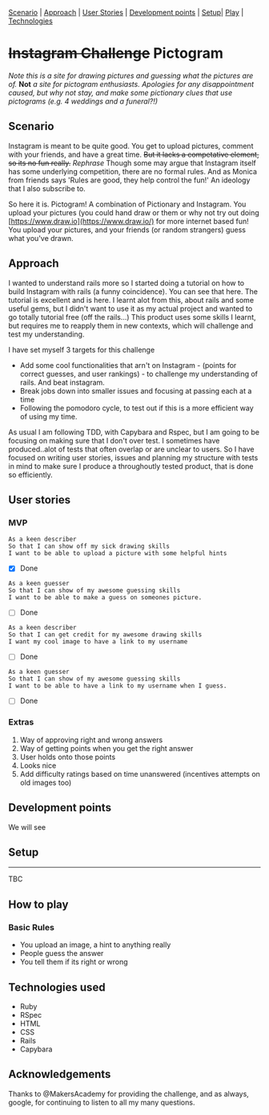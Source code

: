 
[Scenario](#scenario) | [Approach](#approach) | [User Stories](#stories) | [Development points](#extention) | [Setup](#Setup)| [Play](#Play) | [Technologies](#Technologies)

~~Instagram Challenge~~ Pictogram
===================

*Note this is a site for drawing pictures and guessing what the pictures are of.* **Not** *a site for pictogram enthusiasts.
Apologies for any disappointment caused, but why not stay, and make some pictionary clues that use pictograms (e.g. 4 weddings and a funeral?!)*

## Scenario <a name= "scenario"></a>

Instagram is meant to be quite good. You get to upload pictures, comment with your friends, and have a great time. ~~But it lacks a competative element, so its no fun really.~~ *Rephrase* Though some may argue that Instagram itself has some underlying competition, there are no formal rules. And as Monica from friends says 'Rules are good, they help control the fun!' An ideology that I also subscribe to.

So here it is. Pictogram! A combination of Pictionary and Instagram. You upload your pictures (you could hand draw or them or why not try out doing [https://www.draw.io](https://www.draw.io/) for more internet based fun! You upload your pictures, and your friends (or random strangers) guess what you've drawn.

## Approach <a name= "approach"></a>

I wanted to understand rails more so I started doing a tutorial on how to build Instagram with rails (a funny coincidence). You can see that here[](). The tutorial is excellent and is here[](). I learnt alot from this, about rails and some useful gems, but I didn't want to use it as my actual project and wanted to go totally tutorial free (off the rails...) This product uses some skills I learnt, but requires me to reapply them in new contexts, which will challenge and test my understanding.

I have set myself 3 targets for this challenge

   - Add some cool functionalities that arn't on Instagram - (points for correct guesses, and user rankings) - to challenge my understanding of rails. And beat instagram.
   - Break jobs down into smaller issues and focusing at passing each at a time
   - Following the pomodoro cycle, to test out if this is a more efficient way of using my time.

As usual I am following TDD, with Capybara and Rspec, but I am going to be focusing on making sure that I don't over test. I sometimes have produced..alot of tests that often overlap or are unclear to users. So I have focused on writing user stories, issues and planning my structure with tests in mind to make sure I produce a throughoutly tested product, that is done so efficiently.

## User stories <a name= "stories"></a>

### MVP

```
As a keen describer
So that I can show off my sick drawing skills
I want to be able to upload a picture with some helpful hints
```
- [x] Done
```
As a keen guesser
So that I can show of my awesome guessing skills
I want to be able to make a guess on someones picture.
```
- [ ] Done
```
As a keen describer
So that I can get credit for my awesome drawing skills
I want my cool image to have a link to my username
```
- [ ] Done
```
As a keen guesser
So that I can show of my awesome guessing skills
I want to be able to have a link to my username when I guess.
```
- [ ] Done


### Extras
1) Way of approving right and wrong answers
2) Way of getting points when you get the right answer
3) User holds onto those points
4) Looks nice
5) Add difficulty ratings based on time unanswered (incentives attempts on old images too)

## Development points <a name= "extention"></a>

We will see

## Setup <a name= "Setup"></a>
-------
TBC

## How to play <a name= "Play"></a>

### Basic Rules

- You upload an image, a hint to anything really
- People guess the answer
- You tell them if its right or wrong

## Technologies used  <a name= "Technologies"></a>
  - Ruby
  - RSpec
  - HTML
  - CSS
  - Rails
  - Capybara

## Acknowledgements

Thanks to @MakersAcademy for providing the challenge, and as always, google, for continuing to listen to all my many questions.
